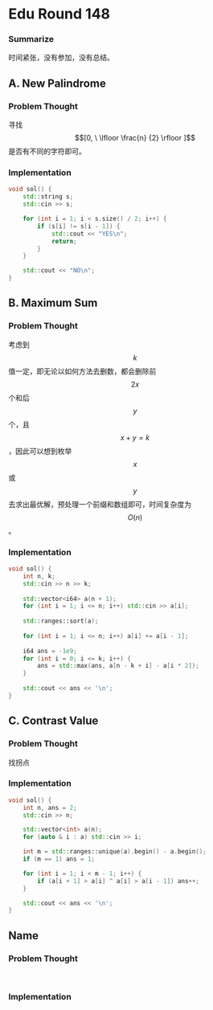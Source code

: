 # Edu Round 148

### Summarize <a href="#name" id="name"></a>

时间紧张，没有参加，没有总结。



## A. New Palindrome <a href="#name-1" id="name-1"></a>

### Problem Thought <a href="#problem-thought-1" id="problem-thought-1"></a>

​寻找 $$[0, \ \lfloor \frac{n} {2} \rfloor ]$$ 是否有不同的字符即可。

### Implementation <a href="#implementation-1" id="implementation-1"></a>

```cpp
void sol() {
    std::string s;
    std::cin >> s;

    for (int i = 1; i < s.size() / 2; i++) {
        if (s[i] != s[i - 1]) {
            std::cout << "YES\n";
            return;
        }
    }

    std::cout << "NO\n";
}
```

##

## B. Maximum Sum

### Problem Thought <a href="#problem-thought-2" id="problem-thought-2"></a>

​考虑到 $$k$$ 值一定，即无论以如何方法去删数，都会删除前 $$2x$$ 个和后 $$y$$ 个，且 $$x + y = k$$，因此可以想到枚举 $$x$$ 或 $$y$$ 去求出最优解，预处理一个前缀和数组即可，时间复杂度为 $$O(n)$$。

### Implementation <a href="#implementation-2" id="implementation-2"></a>

```cpp
void sol() {
    int n, k;
    std::cin >> n >> k;
 
    std::vector<i64> a(n + 1);
    for (int i = 1; i <= n; i++) std::cin >> a[i];
 
    std::ranges::sort(a);
 
    for (int i = 1; i <= n; i++) a[i] += a[i - 1];
 
    i64 ans = -1e9;
    for (int i = 0; i <= k; i++) {
        ans = std::max(ans, a[n - k + i] - a[i * 2]);
    }
    
    std::cout << ans << '\n';
}
```



## C. Contrast Value

### Problem Thought <a href="#problem-thought-3" id="problem-thought-3"></a>

​找拐点

### Implementation <a href="#implementation-3" id="implementation-3"></a>

```cpp
void sol() {
    int n, ans = 2;
    std::cin >> n;

    std::vector<int> a(n);
    for (auto & i : a) std::cin >> i;

    int m = std::ranges::unique(a).begin() - a.begin();
    if (m == 1) ans = 1;

    for (int i = 1; i < m - 1; i++) {
        if (a[i + 1] > a[i] ^ a[i] > a[i - 1]) ans++;
    }

    std::cout << ans << '\n';
}
```

## &#x20;<a href="#name-4" id="name-4"></a>

## Name <a href="#name-4" id="name-4"></a>

### Problem Thought <a href="#problem-thought-4" id="problem-thought-4"></a>

​

### Implementation <a href="#implementation-4" id="implementation-4"></a>
